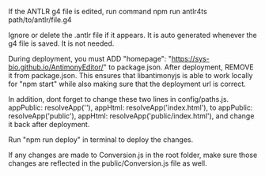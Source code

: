 If the ANTLR g4 file is edited, run command
npm run antlr4ts path/to/antlr/file.g4

Ignore or delete the .antlr file if it appears. It is auto generated whenever the g4 file is saved. It is not needed.

During deployment, you must ADD
"homepage": "https://sys-bio.github.io/AntimonyEditor/"
to package.json. After deployment, REMOVE it from package.json.
This ensures that libantimonyjs is able to work locally for "npm start"
while also making sure that the deployment url is correct.

In addition, dont forget to change these two lines in config/paths.js.
  appPublic: resolveApp(''),
  appHtml: resolveApp('index.html'),
to 
  appPublic: resolveApp('public'),
  appHtml: resolveApp('public/index.html'),
and change it back after deployment.

Run "npm run deploy" in terminal to deploy the changes.

If any changes are made to Conversion.js in the root folder, make sure those changes are reflected in the public/Conversion.js file as well.